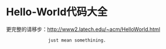 
Hello-World代码大全
===========

更完整的请移步：http://www2.latech.edu/~acm/HelloWorld.html


					just mean somethining.
